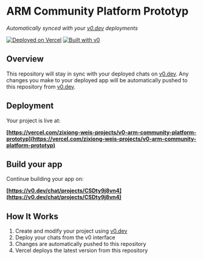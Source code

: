 # ARM Community Platform Prototyp

*Automatically synced with your [v0.dev](https://v0.dev) deployments*

[![Deployed on Vercel](https://img.shields.io/badge/Deployed%20on-Vercel-black?style=for-the-badge&logo=vercel)](https://vercel.com/zixiong-weis-projects/v0-arm-community-platform-prototyp)
[![Built with v0](https://img.shields.io/badge/Built%20with-v0.dev-black?style=for-the-badge)](https://v0.dev/chat/projects/CSDty9j8vn4)

## Overview

This repository will stay in sync with your deployed chats on [v0.dev](https://v0.dev).
Any changes you make to your deployed app will be automatically pushed to this repository from [v0.dev](https://v0.dev).

## Deployment

Your project is live at:

**[https://vercel.com/zixiong-weis-projects/v0-arm-community-platform-prototyp](https://vercel.com/zixiong-weis-projects/v0-arm-community-platform-prototyp)**

## Build your app

Continue building your app on:

**[https://v0.dev/chat/projects/CSDty9j8vn4](https://v0.dev/chat/projects/CSDty9j8vn4)**

## How It Works

1. Create and modify your project using [v0.dev](https://v0.dev)
2. Deploy your chats from the v0 interface
3. Changes are automatically pushed to this repository
4. Vercel deploys the latest version from this repository
